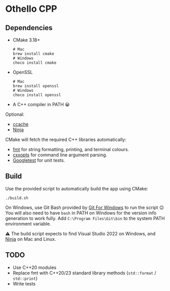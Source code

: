 # Othello CPP

## Dependencies

* CMake 3.18+

    ```shell
    # Mac
    brew install cmake
    # Windows
    choco install cmake
    ```

* OpenSSL

    ```shell
    # Mac
    brew install openssl
    # Windows
    choco install openssl
    ```

* A C++ compiler in PATH :grinning:

Optional:

* [ccache](https://ccache.dev/)
* [Ninja](https://github.com/ninja-build/ninja)

CMake will fetch the required C++ libraries automatically:

* [fmt](https://github.com/fmtlib/fmt) for string formatting, printing, and terminal colours.
* [cxxopts](https://github.com/jarro2783/cxxopts) for command line argument parsing.
* [Googletest](https://github.com/google/googletest) for unit tests.

## Build

Use the provided script to automatically build the app using CMake:

```shell
./build.sh
```

On Windows, use Git Bash provided by [Git For Windows](https://gitforwindows.org/) to run the script :wink:
You will also need to have `bash` in PATH on Windows for the version info generation to work fully.
Add `C:\Program Files\Git\bin` to the system PATH environment variable.

:warning: The build script expects to find Visual Studio 2022 on Windows,
and [Ninja](https://ninja-build.org/) on Mac and Linux.

## TODO

* Use C++20 modules
* Replace fmt with C++20/23 standard library methods (`std::format` / `std::print`)
* Write tests
